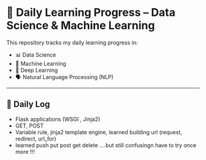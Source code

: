 # 📘 Daily Learning Progress – Data Science & Machine Learning

This repository tracks my daily learning progress in:

- 📊 Data Science  
- 🤖 Machine Learning  
- 🧠 Deep Learning  
- 🗣️ Natural Language Processing (NLP)

---

## 📅 Daily Log

- Flask applications (WSGI , Jinja2)
- GET, POST
- Variable rule, jinja2 template engine, learned building url (request, redirect, url_for)
- learned push put post get delete ....but still confusingn have to try once more !!!